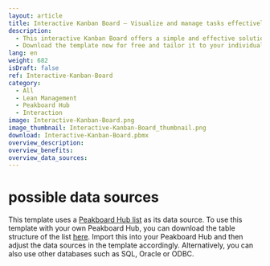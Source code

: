```yaml
---
layout: article
title: Interactive Kanban Board – Visualize and manage tasks effectively
description: 
  - This interactive Kanban Board offers a simple and effective solution for visualizing and managing tasks. The Kanban Board consists of four columns, where cards can be neatly organized. The cards can be flexibly moved using drag-and-drop, allowing for quick and intuitive representation of task progress. New individual cards can be easily create – just assign a title, description and color to each card in order to individually identify and prioritize the tasks. This Kanban Board enables teams to visually track and manage their tasks, significantly enhancing transparency and efficiency in the workflow.
  - Download the template now for free and tailor it to your individual needs. For even better customizability, we have implemented all required scripts with our low-code editor and building blocks.
lang: en
weight: 682
isDraft: false
ref: Interactive-Kanban-Board
category:
  - All
  - Lean Management
  - Peakboard Hub
  - Interaction
image: Interactive-Kanban-Board.png
image_thumbnail: Interactive-Kanban-Board_thumbnail.png
download: Interactive-Kanban-Board.pbmx
overview_description:
overview_benefits:
overview_data_sources:
---
```

# possible data sources
This template uses a <a href="https://peakboard.com/en/product/peakboard-hub/" class="inline" download>Peakboard Hub list</a> as its data source. To use this template with your own Peakboard Hub, you can download the table structure of the list <a href="KanbanCards.csv" class="inline" download>here</a>. Import this into your Peakboard Hub and then adjust the data sources in the template accordingly. Alternatively, you can also use other databases such as SQL, Oracle or ODBC.
